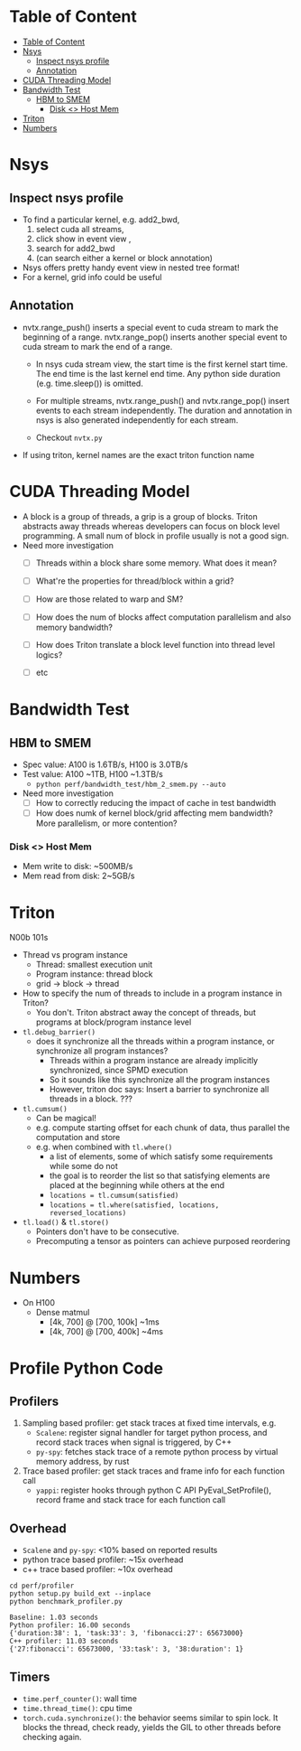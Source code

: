 # Table of Content
- [Table of Content](#table-of-content)
- [Nsys](#nsys)
  - [Inspect nsys profile](#inspect-nsys-profile)
  - [Annotation](#annotation)
- [CUDA Threading Model](#cuda-threading-model)
- [Bandwidth Test](#bandwidth-test)
  - [HBM to SMEM](#hbm-to-smem)
    - [Disk \<\> Host Mem](#disk--host-mem)
- [Triton](#triton)
- [Numbers](#numbers)



# Nsys

## Inspect nsys profile
- To find a particular kernel, e.g. add2_bwd, 
  1. select cuda all streams, 
  2. click show in event view , 
  3. search for add2_bwd
  4. (can search either a kernel or block annotation)
- Nsys offers pretty handy event view in nested tree format!
- For a kernel, grid info could be useful


## Annotation
- nvtx.range_push() inserts a special event to cuda stream to mark the beginning of a range. nvtx.range_pop() inserts another special event to cuda stream to mark the end of a range. 

  - In nsys cuda stream view, the start time is the first kernel start time. The end time is the last kernel end time. Any python side duration (e.g. time.sleep()) is omitted. 

  - For multiple streams, nvtx.range_push() and nvtx.range_pop() insert events to each stream independently. The duration and annotation in nsys is also generated independently for each stream.

  - Checkout `nvtx.py`

- If using triton, kernel names are the exact triton function name


# CUDA Threading Model

- A block is a group of threads, a grip is a group of blocks. Triton abstracts away threads whereas developers can focus on block level programming. A small num of block in profile usually is not a good sign.
- Need more investigation
    - [ ] Threads within a block share some memory. What does it mean?
    - [ ] What're the properties for thread/block within a grid?
    - [ ] How are those related to warp and SM? 
    - [ ] How does the num of blocks affect computation parallelism and also memory bandwidth?
    - [ ] How does Triton translate a block level function into thread level logics?
    - [ ] etc
  

# Bandwidth Test

## HBM to SMEM
- Spec value: A100 is 1.6TB/s, H100 is 3.0TB/s
- Test value: A100 ~1TB, H100 ~1.3TB/s
  - `python perf/bandwidth_test/hbm_2_smem.py --auto`
- Need more investigation
  - [ ] How to correctly reducing the impact of cache in test bandwidth 
  - [ ] How does numk of kernel block/grid affecting mem bandwidth? More parallelism, or more contention?
  
### Disk <> Host Mem
- Mem write to disk: ~500MB/s
- Mem read from disk: 2~5GB/s


# Triton
N00b 101s
- Thread vs program instance
  - Thread: smallest execution unit
  - Program instance: thread block
  - grid -> block -> thread
- How to specify the num of threads to include in a program instance in Triton?
  - You don't. Triton abstract away the concept of threads, but programs at block/program instance level
- `tl.debug_barrier()`
  - does it synchronize all the threads within a program instance, or synchronize all  program instances?
    - Threads within a program instance are already implicitly synchronized, since SPMD execution
    - So it sounds like this synchronize all the program instances
    - However, triton doc says: Insert a barrier to synchronize all threads in a block.
???
- `tl.cumsum()`
  - Can be magical!
  - e.g. compute starting offset for each chunk of data, thus parallel the computation and store 
  - e.g. when combined with `tl.where()`
    - a list of elements, some of which satisfy some requirements while some do not
    - the goal is to reorder the list so that satisfying elements are placed at the beginning while others at the end
    - `locations = tl.cumsum(satisfied)`
    - `locations = tl.where(satisfied, locations, reversed_locations)`
- `tl.load()` & `tl.store()`
  - Pointers don't have to be consecutive. 
  - Precomputing a tensor as pointers can achieve purposed reordering


# Numbers
- On H100
  - Dense matmul
    - [4k, 700] @ [700, 100k] ~1ms
    - [4k, 700] @ [700, 400k] ~4ms
  
# Profile Python Code
## Profilers
1. Sampling based profiler: get stack traces at fixed time intervals, e.g.
    - `Scalene`: register signal handler for target python process, and record stack traces when signal is triggered, by C++
    - `py-spy`: fetches stack trace of a remote python process by virtual memory address, by rust
2. Trace based profiler: get stack traces and frame info for each function call
    - `yappi`: register hooks through python C API PyEval_SetProfile(), record frame and stack trace for each function call

## Overhead
- `Scalene` and `py-spy`: <10% based on reported results
- python trace based profiler: ~15x overhead
- c++ trace based profiler: ~10x overhead
```
cd perf/profiler
python setup.py build_ext --inplace
python benchmark_profiler.py

Baseline: 1.03 seconds
Python profiler: 16.00 seconds
{'duration:38': 1, 'task:33': 3, 'fibonacci:27': 65673000}
C++ profiler: 11.03 seconds
{'27:fibonacci': 65673000, '33:task': 3, '38:duration': 1}
```

## Timers
- `time.perf_counter()`: wall time
- `time.thread_time()`: cpu time
- `torch.cuda.synchronize()`: the behavior seems similar to spin lock. It blocks the thread, check ready, yields the GIL to other threads before checking again.